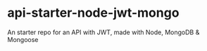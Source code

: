 # api-starter-node-jwt-mongo
An starter repo for an API with JWT, made with Node, MongoDB &amp; Mongoose
